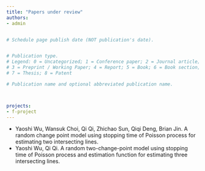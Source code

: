 ```yaml
---
title: "Papers under review"
authors:
- admin


# Schedule page publish date (NOT publication's date).


# Publication type.
# Legend: 0 = Uncategorized; 1 = Conference paper; 2 = Journal article;
# 3 = Preprint / Working Paper; 4 = Report; 5 = Book; 6 = Book section;
# 7 = Thesis; 8 = Patent

# Publication name and optional abbreviated publication name.



projects:
- f-project
---
```


* Yaoshi Wu, Wansuk Choi, Qi Qi, Zhichao Sun, Qiqi Deng, Brian Jin. A random change point model using stopping time of Poisson process for estimating two intersecting lines.
* Yaoshi Wu, Qi Qi. A random two-change-point model using stopping time of Poisson process and estimation function for estimating three intersecting lines.
